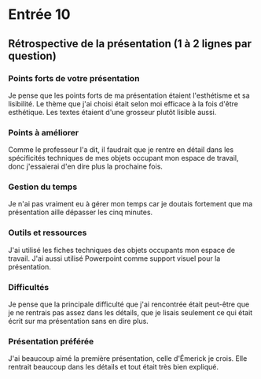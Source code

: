 # Entrée 10
## Rétrospective de la présentation (1 à 2 lignes par question)

### Points forts de votre présentation 
Je pense que les points forts de ma présentation étaient l'esthétisme et sa lisibilité. Le thème que j'ai choisi était selon moi efficace à la fois d'être esthétique. Les textes étaient d'une grosseur plutôt lisible aussi.

### Points à améliorer
Comme le professeur l'a dit, il faudrait que je rentre en détail dans les spécificités techniques de mes objets occupant mon espace de travail, donc j'essaierai d'en dire plus la prochaine fois.

### Gestion du temps
Je n'ai pas vraiment eu à gérer mon temps car je doutais fortement que ma présentation aille dépasser les cinq minutes.

### Outils et ressources
J'ai utilisé les fiches techniques des objets occupants mon espace de travail. J'ai aussi utilisé Powerpoint comme support visuel pour la présentation.

### Difficultés
Je pense que la principale difficulté que j'ai rencontrée était peut-être que je ne rentrais pas assez dans les détails, que je lisais seulement ce qui était écrit sur ma présentation sans en dire plus.

### Présentation préférée
J'ai beaucoup aimé la première présentation, celle d'Émerick je crois. Elle rentrait beaucoup dans les détails et tout était très bien expliqué.
